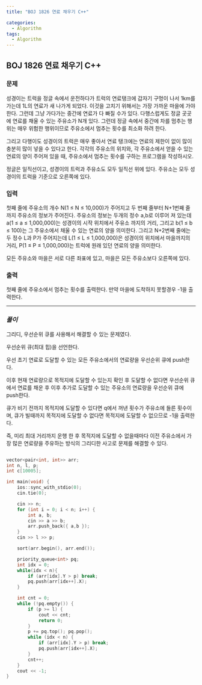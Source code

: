 ```yaml
---
title: "BOJ 1826 연료 채우기 C++"

categories:
  - Algorithm
tags:
  - Algorithm
---
```


## BOJ 1826 연료 채우기 C++

### 문제

성경이는 트럭을 정글 속에서 운전하다가 트럭의 연료탱크에 갑자기 구멍이 나서 1km를 가는데 1L의 연료가 새 나가게 되었다. 이것을 고치기 위해서는 가장 가까운 마을에 가야 한다. 그런데 그냥 가다가는 중간에 연료가 다 빠질 수가 있다. 다행스럽게도 정글 곳곳에 연료를 채울 수 있는 주유소가 N개 있다. 그런데 정글 속에서 중간에 차를 멈추는 행위는 매우 위험한 행위이므로 주유소에서 멈추는 횟수를 최소화 하려 한다.

그리고 다행이도 성경이의 트럭은 매우 좋아서 연료 탱크에는 연료의 제한이 없이 많이 충분히 많이 넣을 수 있다고 한다. 각각의 주유소의 위치와, 각 주유소에서 얻을 수 있는 연료의 양이 주어져 있을 때, 주유소에서 멈추는 횟수를 구하는 프로그램을 작성하시오.

정글은 일직선이고, 성경이의 트럭과 주유소도 모두 일직선 위에 있다. 주유소는 모두 성경이의 트럭을 기준으로 오른쪽에 있다.

### 입력

첫째 줄에 주유소의 개수 N(1 ≤ N ≤ 10,000)가 주어지고 두 번째 줄부터 N+1번째 줄 까지 주유소의 정보가 주어진다. 주유소의 정보는 두개의 정수 a,b로 이루어 져 있는데 a(1 ≤ a ≤ 1,000,000)는 성경이의 시작 위치에서 주유소 까지의 거리, 그리고 b(1 ≤ b ≤ 100)는 그 주유소에서 채울 수 있는 연료의 양을 의미한다. 그리고 N+2번째 줄에는 두 정수 L과 P가 주어지는데 L(1 ≤ L ≤ 1,000,000)은 성경이의 위치에서 마을까지의 거리, P(1 ≤ P ≤ 1,000,000)는 트럭에 원래 있던 연료의 양을 의미한다.

모든 주유소와 마을은 서로 다른 좌표에 있고, 마을은 모든 주유소보다 오른쪽에 있다.

### 출력

첫째 줄에 주유소에서 멈추는 횟수를 출력한다. 만약 마을에 도착하지 못할경우 -1을 출력한다.

---

### _풀이_

그리디, 우선순위 큐를 사용해서 해결할 수 있는 문제였다.

우선순위 큐(최대 힙)을 선언한다.

우선 초기 연료로 도달할 수 있는 모든 주유소에서의 연료량을 우선순위 큐에 push한다.

이후 현재 연료량으로 목적지에 도달할 수 있는지 확인 후 도달할 수 없다면 우선순위 큐에서 연료를 채운 후 이후 추가로 도달할 수 있는 주유소의 연료량을 우선순위 큐에 push한다.

큐가 비기 전까지 목적지에 도달할 수 있다면 q에서 꺼낸 횟수가 주유소에 들른 횟수이며, 큐가 빌때까지 목적지에 도달할 수 없다면 목적지에 도달할 수 없으므로 -1을 출력한다.

즉, 미리 최대 거리까지 운행 한 후 목적지에 도달할 수 없을때마다 이전 주유소에서 가장 많은 연료량을 주유하는 방식의 그리디한 사고로 문제를 해결할 수 있다.

```c++

vector<pair<int, int>> arr;
int n, l, p;
int c[10005];

int main(void) {
    ios::sync_with_stdio(0);
    cin.tie(0);

    cin >> n;
    for (int i = 0; i < n; i++) {
        int a, b;
        cin >> a >> b;
        arr.push_back({ a,b });
    }
    cin >> l >> p;

    sort(arr.begin(), arr.end());

    priority_queue<int> pq;
    int idx = 0;
    while(idx < n){
        if (arr[idx].Y > p) break;
        pq.push(arr[idx++].X);
    }

    int cnt = 0;
    while (!pq.empty()) {
        if (p >= l) {
            cout << cnt;
            return 0;
        }
        p += pq.top(); pq.pop();
        while (idx < n) {
            if (arr[idx].Y > p) break;
            pq.push(arr[idx++].X);
        }
        cnt++;
    }
    cout << -1;
}

```
